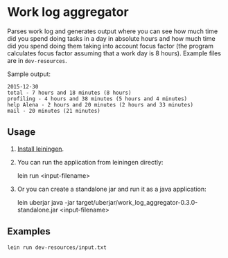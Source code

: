# Work log aggregator

Parses work log and generates output where you can see how much time did you
spend doing tasks in a day in absolute hours and how much time did you spend
doing them taking into account focus factor (the program calculates focus factor
assuming that a work day is 8 hours). Example files are in `dev-resources`.

Sample output:

    2015-12-30
    total - 7 hours and 18 minutes (8 hours)
    profiling - 4 hours and 38 minutes (5 hours and 4 minutes)
    help Alena - 2 hours and 20 minutes (2 hours and 33 minutes)
    mail - 20 minutes (21 minutes)

## Usage

1. [Install leiningen](http://leiningen.org/#install).
2. You can run the application from leiningen directly:


    lein run \<input-filename\>

3. Or you can create a standalone jar and run it as a java application:


    lein uberjar
    java -jar target/uberjar/work_log_aggregator-0.3.0-standalone.jar \<input-filename\>

## Examples

    lein run dev-resources/input.txt
